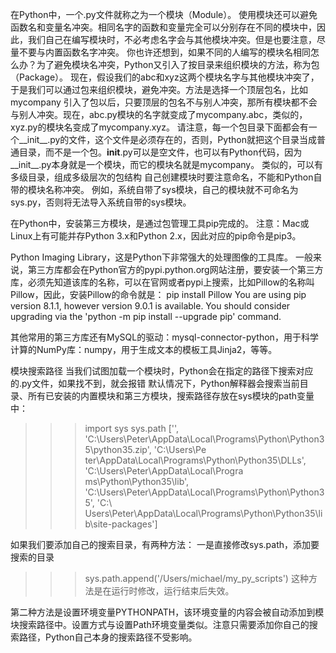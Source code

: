 在Python中，一个.py文件就称之为一个模块（Module）。
使用模块还可以避免函数名和变量名冲突。相同名字的函数和变量完全可以分别存在不同的模块中，因此，我们自己在编写模块时，不必考虑名字会与其他模块冲突。但是也要注意，尽量不要与内置函数名字冲突。
你也许还想到，如果不同的人编写的模块名相同怎么办？为了避免模块名冲突，Python又引入了按目录来组织模块的方法，称为包（Package）。
现在，假设我们的abc和xyz这两个模块名字与其他模块冲突了，于是我们可以通过包来组织模块，避免冲突。方法是选择一个顶层包名，比如mycompany
引入了包以后，只要顶层的包名不与别人冲突，那所有模块都不会与别人冲突。现在，abc.py模块的名字就变成了mycompany.abc，类似的，xyz.py的模块名变成了mycompany.xyz。
请注意，每一个包目录下面都会有一个__init__.py的文件，这个文件是必须存在的，否则，Python就把这个目录当成普通目录，而不是一个包。__init__.py可以是空文件，也可以有Python代码，因为__init__.py本身就是一个模块，而它的模块名就是mycompany。
类似的，可以有多级目录，组成多级层次的包结构
自己创建模块时要注意命名，不能和Python自带的模块名称冲突。
例如，系统自带了sys模块，自己的模块就不可命名为sys.py，否则将无法导入系统自带的sys模块。

在Python中，安装第三方模块，是通过包管理工具pip完成的。
注意：Mac或Linux上有可能并存Python 3.x和Python 2.x，因此对应的pip命令是pip3。

Python Imaging Library，这是Python下非常强大的处理图像的工具库。
一般来说，第三方库都会在Python官方的pypi.python.org网站注册，要安装一个第三方库，必须先知道该库的名称，可以在官网或者pypi上搜索，比如Pillow的名称叫Pillow，因此，安装Pillow的命令就是：
pip install Pillow
You are using pip version 8.1.1, however version 9.0.1 is available.
You should consider upgrading via the 'python -m pip install --upgrade pip' command.

其他常用的第三方库还有MySQL的驱动：mysql-connector-python，用于科学计算的NumPy库：numpy，用于生成文本的模板工具Jinja2，等等。

模块搜索路径
当我们试图加载一个模块时，Python会在指定的路径下搜索对应的.py文件，如果找不到，就会报错
默认情况下，Python解释器会搜索当前目录、所有已安装的内置模块和第三方模块，搜索路径存放在sys模块的path变量中：
>>>import sys
>>>sys.path
['', 'C:\\Users\\Peter\\AppData\\Local\\Programs\\Python\\Python35\\python35.zip', 'C:\\Users\\Pe
ter\\AppData\\Local\\Programs\\Python\\Python35\\DLLs', 'C:\\Users\\Peter\\AppData\\Local\\Progra
ms\\Python\\Python35\\lib', 'C:\\Users\\Peter\\AppData\\Local\\Programs\\Python\\Python35', 'C:\\
Users\\Peter\\AppData\\Local\\Programs\\Python\\Python35\\lib\\site-packages']

如果我们要添加自己的搜索目录，有两种方法：
一是直接修改sys.path，添加要搜索的目录
>>>sys.path.append('/Users/michael/my_py_scripts')
这种方法是在运行时修改，运行结束后失效。

第二种方法是设置环境变量PYTHONPATH，该环境变量的内容会被自动添加到模块搜索路径中。设置方式与设置Path环境变量类似。注意只需要添加你自己的搜索路径，Python自己本身的搜索路径不受影响。

